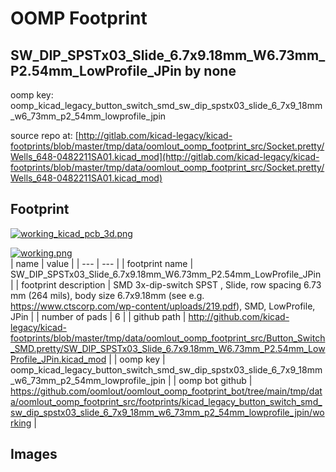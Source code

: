 # OOMP Footprint  
## SW_DIP_SPSTx03_Slide_6.7x9.18mm_W6.73mm_P2.54mm_LowProfile_JPin  by none  
  
oomp key: oomp_kicad_legacy_button_switch_smd_sw_dip_spstx03_slide_6_7x9_18mm_w6_73mm_p2_54mm_lowprofile_jpin  
  
source repo at: [http://gitlab.com/kicad-legacy/kicad-footprints/blob/master/tmp/data/oomlout_oomp_footprint_src/Socket.pretty/Wells_648-0482211SA01.kicad_mod](http://gitlab.com/kicad-legacy/kicad-footprints/blob/master/tmp/data/oomlout_oomp_footprint_src/Socket.pretty/Wells_648-0482211SA01.kicad_mod)  
## Footprint  
  
[![working_kicad_pcb_3d.png](working_kicad_pcb_3d_600.png)](working_kicad_pcb_3d.png)  
  
[![working.png](working_600.png)](working.png)  
| name | value | 
| --- | --- | 
| footprint name | SW_DIP_SPSTx03_Slide_6.7x9.18mm_W6.73mm_P2.54mm_LowProfile_JPin | 
| footprint description | SMD 3x-dip-switch SPST , Slide, row spacing 6.73 mm (264 mils), body size 6.7x9.18mm (see e.g. https://www.ctscorp.com/wp-content/uploads/219.pdf), SMD, LowProfile, JPin | 
| number of pads | 6 | 
| github path | http://github.com/kicad-legacy/kicad-footprints/blob/master/tmp/data/oomlout_oomp_footprint_src/Button_Switch_SMD.pretty/SW_DIP_SPSTx03_Slide_6.7x9.18mm_W6.73mm_P2.54mm_LowProfile_JPin.kicad_mod | 
| oomp key | oomp_kicad_legacy_button_switch_smd_sw_dip_spstx03_slide_6_7x9_18mm_w6_73mm_p2_54mm_lowprofile_jpin | 
| oomp bot github | https://github.com/oomlout/oomlout_oomp_footprint_bot/tree/main/tmp/data/oomlout_oomp_footprint_src/footprints/kicad_legacy_button_switch_smd_sw_dip_spstx03_slide_6_7x9_18mm_w6_73mm_p2_54mm_lowprofile_jpin/working | 
## Images  
